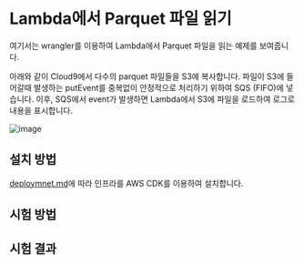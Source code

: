 # Lambda에서 Parquet 파일 읽기

여기서는 wrangler를 이용하여 Lambda에서 Parquet 파일을 읽는 예제를 보여줍니다.

아래와 같이 Cloud9에서 다수의 parquet 파일들을 S3에 복사합니다. 파일이 S3에 들어갈때 발생하는 putEvent를 중복없이 안정적으로 처리하기 위하여 SQS (FIFO)에 넣습니다. 이후, SQS에서 event가 발생하면 Lambda에서 S3에 파일을 로드하여 로그로 내용을 표시합니다.

![image](https://github.com/kyopark2014/reading-parquet-in-lambda/assets/52392004/4ede335f-5d0f-4208-910e-be024c154ac7)

## 설치 방법

[deploymnet.md](https://github.com/kyopark2014/reading-parquet-in-lambda/blob/main/deploymnet.md)에 따라 인프라를 AWS CDK를 이용하여 설치합니다.



## 시험 방법

## 시험 결과
